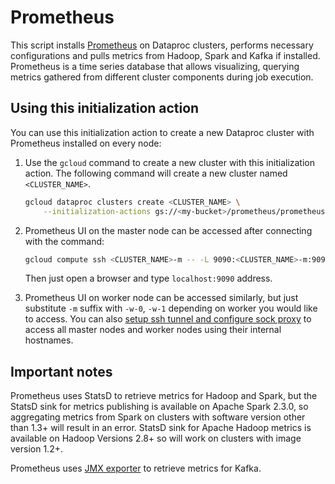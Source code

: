 # Prometheus
This script installs [Prometheus](https://prometheus.io/) on Dataproc clusters, performs necessary configurations and pulls metrics from Hadoop, Spark and Kafka if installed. Prometheus is a time series database that allows visualizing, querying metrics gathered from different cluster components during job execution.

## Using this initialization action
You can use this initialization action to create a new Dataproc cluster with Prometheus installed on every node:

1. Use the `gcloud` command to create a new cluster with this initialization action. The following command will create a new cluster named `<CLUSTER_NAME>`.

    ```bash
    gcloud dataproc clusters create <CLUSTER_NAME> \
        --initialization-actions gs://<my-bucket>/prometheus/prometheus.sh
    ```
1.  Prometheus UI on the master node can be accessed after connecting with the command:
    ```bash
    gcloud compute ssh <CLUSTER_NAME>-m -- -L 9090:<CLUSTER_NAME>-m:9090
    ```
    Then just open a browser and type `localhost:9090` address.

1. Prometheus UI on worker node can be accessed similarly, but just substitute `-m` suffix with `-w-0`,  `-w-1` depending on worker you would like to access. You can also [setup ssh tunnel and configure sock proxy](https://cloud.google.com/dataproc/docs/concepts/accessing/cluster-web-interfaces) to access all master nodes and worker nodes using their internal hostnames.

## Important notes
Prometheus uses StatsD to retrieve metrics for Hadoop and Spark, but the StatsD sink for metrics publishing is available on Apache Spark 2.3.0, so aggregating metrics from Spark on clusters with software version other than 1.3+ will result in an error. StatsD sink for Apache Hadoop metrics is available on Hadoop Versions 2.8+ so will work on clusters with image version 1.2+.

Prometheus uses [JMX exporter](https://github.com/prometheus/jmx_exporter) to retrieve metrics for Kafka.
